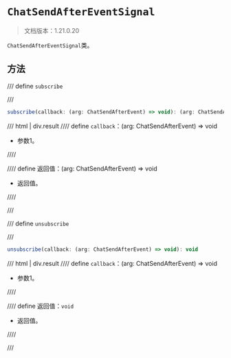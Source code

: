 # `ChatSendAfterEventSignal`

> 文档版本：1.21.0.20

`ChatSendAfterEventSignal`类。

## 方法

/// define
`subscribe`


///

```js
subscribe(callback: (arg: ChatSendAfterEvent) => void): (arg: ChatSendAfterEvent) => void
```

/// html | div.result
//// define
`callback`：(arg: ChatSendAfterEvent) => void

- 参数1。


////

//// define
返回值：(arg: ChatSendAfterEvent) => void

- 返回值。


////

///


/// define
`unsubscribe`


///

```js
unsubscribe(callback: (arg: ChatSendAfterEvent) => void): void
```

/// html | div.result
//// define
`callback`：(arg: ChatSendAfterEvent) => void

- 参数1。


////

//// define
返回值：`void`

- 返回值。


////

///

